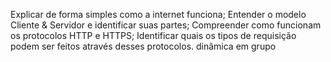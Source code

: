 Explicar de forma simples como a internet funciona;
Entender o modelo Cliente & Servidor e identificar suas partes;
Compreender como funcionam os protocolos HTTP e HTTPS;
Identificar quais os tipos de requisição podem ser feitos através desses protocolos.
dinâmica em grupo
